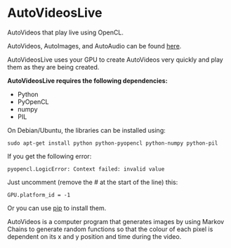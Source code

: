 # AutoVideosLive
AutoVideos that play live using OpenCL.

AutoVideos, AutoImages, and AutoAudio can be found [here](https://github.com/pommicket/AutoArtGPU).

AutoVideosLive uses your GPU to create AutoVideos very quickly and play them as they are being created.

**AutoVideosLive requires the following dependencies:**  
+ Python
+ PyOpenCL
+ numpy
+ PIL

On Debian/Ubuntu, the libraries can be installed using:  
```
sudo apt-get install python python-pyopencl python-numpy python-pil
```

If you get the following error:
```
pyopencl.LogicError: Context failed: invalid value
```
Just uncomment (remove the # at the start of the line) this:
```
GPU.platform_id = -1
```

Or you can use [pip](https://pip.pypa.io/en/stable/) to install them.

AutoVideos is a computer program that generates images by using Markov Chains to generate random functions so that the colour of each pixel is dependent on its x and y position and time during the video.

